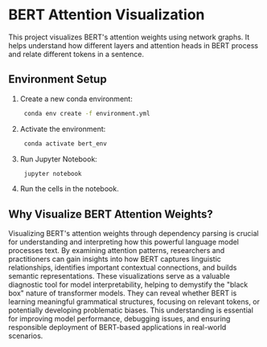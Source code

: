 # BERT Attention Visualization

This project visualizes BERT's attention weights using network graphs. It helps understand how different layers and attention heads in BERT process and relate different tokens in a sentence.

## Environment Setup

1. Create a new conda environment:
   ```bash
    conda env create -f environment.yml
   ```

2. Activate the environment:
   ```bash
    conda activate bert_env
   ```
3. Run Jupyter Notebook:
   ```bash
    jupyter notebook
   ```
4. Run the cells in the notebook.
## Why Visualize BERT Attention Weights?

Visualizing BERT's attention weights through dependency parsing is crucial for understanding and interpreting how this powerful language model processes text. By examining attention patterns, researchers and practitioners can gain insights into how BERT captures linguistic relationships, identifies important contextual connections, and builds semantic representations. These visualizations serve as a valuable diagnostic tool for model interpretability, helping to demystify the "black box" nature of transformer models. They can reveal whether BERT is learning meaningful grammatical structures, focusing on relevant tokens, or potentially developing problematic biases. This understanding is essential for improving model performance, debugging issues, and ensuring responsible deployment of BERT-based applications in real-world scenarios.

